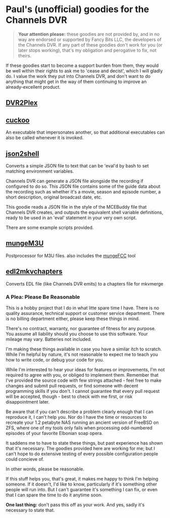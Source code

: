 # Paul's (unofficial) goodies for the Channels DVR

 > **Your attention please:** these goodies are not provided by, and in no way are endorsed or supported by Fancy Bits LLC,
 > the developers of the Channels DVR. If any part of these goodies don't work for you (or later stops working), that's
 > my obligation and perogative to fix, not theirs.

If these goodies start to become a support burden from them, they would be well within their rights to ask me to 'cease and decist',
which I will gladly do. I value the work they put into Channels DVR, and don't want to do anything that might get in the way of them
continuing to improve an already-excellent product.

## [DVR2Plex](https://channels-dvr-goodies.github.io/DVR2Plex)

## [cuckoo](https://channels-dvr-goodies.github.io/cuckoo)

An executable that impersonates another, so that additional executables can also be called whenever it is invoked.

## [json2shell](https://channels-dvr-goodies.github.io/DVR2Plex)

Converts a simple JSON file to text that can be 'eval'd by bash to set matching environment variables.

Channels DVR can generate a JSON file alongside the recording if configured to do so. This JSON file contains
some of the guide data about the recording such as whether it's a movie, season and episode number, a short
description, original broadcast date, etc.

This goodie reads a JSON file in the style of the MCEBuddy file that Channels DVR creates, and outputs the
equivalent shell variable definitions, ready to be used in an 'eval' statement in your very own script.

There are some example scripts provided.

## [mungeM3U](https://channels-dvr-goodies.github.io/mungeM3U)

Postprocessor for M3U files. also includes the [mungeFCC](https://channels-dvr-goodies.github.io/mungeFCC) tool

## [edl2mkvchapters](https://channels-dvr-goodies.github.io/edl2mkvchapters)

Converts EDL file (like Channels DVR emits) to a chapters file for mkvmerge


### A Plea: Please Be Reasonable

This is a hobby project that I do in what litte spare time I have. There is no quality assurance, technical support or customer
service department. There is no billing department either, please keep these things in mind.

There's no contract, warranty, nor guarantee of fitness for any purpose. You assume all liability should you choose to use this
software. Your mileage may vary. Batteries not included.

I'm making these things available in case you have a similar itch to scratch. While I'm helpful by nature, it's not reasonable to
expect me to teach you how to write code, or debug your code for you.

While I'm interested to hear your ideas for features or improvements, I'm not required to agree with you, or obliged to implement
them. Remember that I've provided the source code with few strings attached - feel free to make changes and submit pull requests,
or find someone with decent programming skills if you don't. I cannot guarantee that every pull request will be accepted, though -
best to check with me first, or risk disappointment later.

Be aware that if you can't describe a problem clearly enough that I can reproduce it, I can't help you. Nor do I have the time or
resources to recreate your 1.2 petabyte NAS running an ancient version of FreeBSD on ZFS, where one of my tools only fails when
processing odd-numbered episodes of your favorite Elbonian soap opera.

It saddens me to have to state these things, but past experience has shown that it's necessary. The goodies provided here are
working for me; but I can't hope to do extensive testing of every possible configuration people could concieve of.

In other words, please be reasonable.

If this stuff helps you, that's great, it makes me happy to think I'm helping someone. If it doesn't, I'd like to know,
particularly if it's something other people will run into. But I can't guarantee it's something I can fix, or even that
I can spare the time to do it anytime soon. 

**One last thing:** don't pass this off as your work. And yes, sadly it's necessary to state that.
